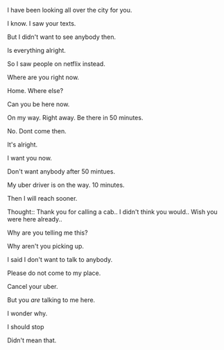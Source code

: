 I have been looking all over the city for you.

I know. I saw your texts.

But I didn't want to see anybody then.

Is everything alright.

So I saw people on netflix instead.

Where are you right now.

Home. Where else?

Can you be here now.

On my way. Right away. Be there in 50 minutes.

No. Dont come then.

It's alright.

I want you now.

Don't want anybody after 50 mintues.

My uber driver is on the way. 10 minutes.

Then I will reach sooner.

Thought:: Thank you for calling a cab.. I didn't think you would.. Wish you were here already..

Why are you telling me this?

Why aren't you picking up.

I said I don't want to talk to anybody.

Please do not come to my place.

Cancel your uber.

But you *are* talking to me here.

I wonder why.

I should stop

Didn't mean that.


